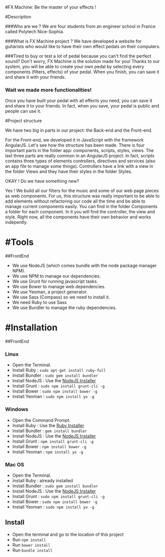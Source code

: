 
#FX Machine: Be the master of your effects !

#Description

###Who are we ?
We are four students from an engineer school in France called Polytech Nice-Sophia.

###What is FX Machine project ?
We have developed a website for guitarists who would like to have their own effect pedals on
their computers. 

###Tired to buy or test a lot of pedal because you can't find the perfect sound?
 Don't worry, FX Machine is the solution made for you! Thanks to our system, you will be able to
create your own pedal by selecting every components (filters, effects) of your pedal.
When you finish, you can save it and share it with your friends.

### Wait we made more functionalities!
 Once you have built your pedal with all effects you need, you can save it and share it to your
friends. In fact, when you save, your pedal is public and people can use it.

#Project structure

We have two big in parts in our project: the Back-end and the Front-end. 

For the Front-end, we developed it in JavaScript with the framework AngularJS. Let's see how the structure has been made.
There is four important parts in the folder app: components, scripts, styles, views. The last three parts are really common in an AngularJS project. In fact, scripts contains three types of elements controllers, directives and services (also an app file to manage some things). Controllers have a link with a view in the folder Views and they have their styles in the folder Styles. 

OKAY ! Do we have something new?

Yes ! We build all our filters for the music and some of our web page pieces as web components. For us, this structure was really important to be able to add elements without refactoring our code all the time and be able to manage current components easily. You can find in the folder Components a folder for each component. In it you will find the controller, the view and style. Right now, all the components have their own behavior and works indepently.


#Tools
=========
##FrontEnd

- We use NodeJS (which comes bundle with the node package manager NPM).
- We use NPM to manage our dependencies.
- We use Grunt for running javascript tasks.
- We use Bower to manage web dependencies.
- We use Yeoman, a project generator.
- We use Sass (Compass) so we need to install it.
- We need Ruby to use Sass
- We use Bundler to manage the ruby dependencies.

#Installation
=========
##FrontEnd
### Linux

- Open the Terminal.
- Install Ruby : `sudo apt-get install ruby-full`
- Install Bundler : `sudo gem install bundler`
- Install NodeJS : Use the [NodeJS Installer](https://nodejs.org/en/download/)
- Install Grunt : `sudo npm install grunt-cli -g`
- Install Bower : `sudo npm install bower -g`
- Install Yeoman : `sudo npm install yo -g`

### Windows

- Open the Command Prompt.
- Install Ruby : Use the [Ruby Installer](http://rubyinstaller.org/)
- Install Bundler : `gem install bundler`
- Install NodeJS : Use the [NodeJS Installer](https://nodejs.org/en/download/)
- Install Grunt : `npm install grunt-cli -g`
- Install Bower : `npm install bower -g`
- Install Yeoman : `npm install yo -g`

### Mac OS

- Open the Terminal.
- Install Ruby : already installed
- Install Bundler : `sudo gem install bundler`
- Install NodeJS : Use the [NodeJS Installer](https://nodejs.org/en/download/)
- Install Grunt : `sudo npm install grunt-cli -g`
- Install Bower : `sudo npm install bower -g`
- Install Yeoman : `sudo npm install yo -g`

## Install

- Open the terminal and go to the location of this project
- Run `npm install`
- Run `bower install`
- Run `bundle install`




